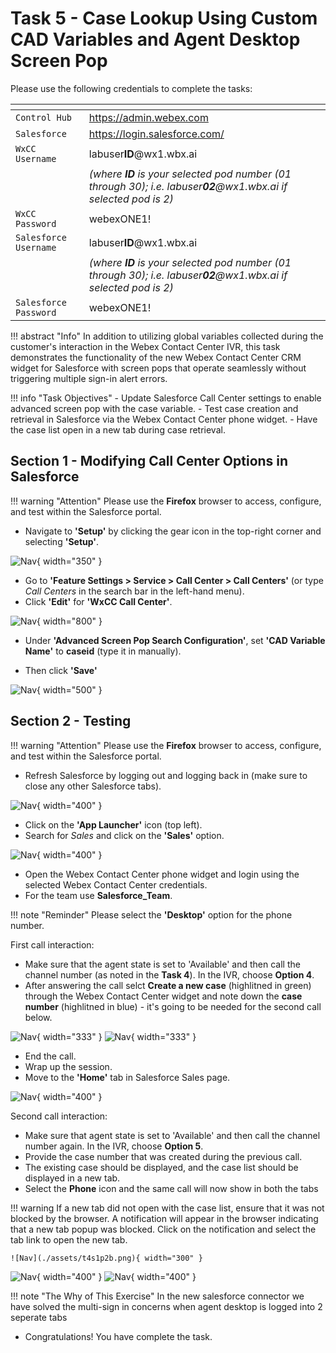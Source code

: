 # Task 5 - Case Lookup Using Custom CAD Variables and Agent Desktop Screen Pop

	
Please use the following credentials to complete the tasks:


| <!-- -->                  | <!-- -->         |
| ------------------------- | ---------------- |
| `Control Hub`             | <a href="https://admin.webex.com" target="_blank">https://admin.webex.com</a> |
| `Salesforce`   | <a href="https://login.salesforce.com" target="_blank">https://login.salesforce.com/</a> |
| `WxCC Username`       | labuser**ID**@wx1.wbx.ai  |     
|                       | _(where **ID** is your selected pod number (01 through 30); i.e. labuser**02**@wx1.wbx.ai if selected pod is 2)_       |
| `WxCC Password`       | webexONE1!         |
| `Salesforce Username`       | labuser**ID**@wx1.wbx.ai  |
|                       | _(where **ID** is your selected pod number (01 through 30); i.e. labuser**02**@wx1.wbx.ai if selected pod is 2)_       |
| `Salesforce Password`       | webexONE1!       |


!!! abstract "Info"
	In addition to utilizing global variables collected during the customer's interaction in the Webex Contact Center IVR, this task demonstrates the functionality of the new Webex Contact Center CRM widget for Salesforce with screen pops that operate seamlessly without triggering multiple sign-in alert errors.


!!! info "Task Objectives"
	- Update Salesforce Call Center settings to enable advanced screen pop with the case variable.
	- Test case creation and retrieval in Salesforce via the Webex Contact Center phone widget.
 	- Have the case list open in a new tab during case retrieval.

## **Section 1 - Modifying Call Center Options in Salesforce**

!!! warning "Attention"
	Please use the **Firefox** browser to access, configure, and test within the Salesforce portal.

- Navigate to **'Setup'** by clicking the gear icon in the top-right corner and selecting **'Setup'**.

![Nav](./assets/t2s1p1.png){ width="350" }

- Go to **'Feature Settings > Service > Call Center > Call Centers'** (or type _Call Centers_ in the search bar in the left-hand menu).
- Click **'Edit'** for **'WxCC Call Center'**.

![Nav](./assets/t2s3p1.png){ width="800" }

- Under **'Advanced Screen Pop Search Configuration'**, set **'CAD Variable Name'** to **caseid** (type it in manually).

- Then click **'Save'**

![Nav](./assets/t4s1p1.png){ width="500" }


## **Section 2 - Testing**

!!! warning "Attention"
	Please use the **Firefox** browser to access, configure, and test within the Salesforce portal.

- Refresh Salesforce by logging out and logging back in (make sure to close any other Salesforce tabs).

![Nav](./assets/t2s4p1a.png){ width="400" }

- Click on the **'App Launcher'** icon (top left).
- Search for _Sales_ and click on the **'Sales'** option.

![Nav](./assets/t1s2p1.png){ width="400" }

- Open the Webex Contact Center phone widget and login using the selected Webex Contact Center credentials.
- For the team use **Salesforce_Team**. 

!!! note "Reminder" 
	Please select the **'Desktop'** option for the phone number. 


First call interaction:

- Make sure that the agent state is set to 'Available' and then call the channel number (as noted in the **Task 4**). In the IVR, choose **Option 4**.
- After answering the call selct **Create a new case** (highlitned in green) through the Webex Contact Center widget and note down the **case number** (highlitned in blue) - it's going to be needed for the second call below.

![Nav](./assets/t4s1p2.png){ width="333" }
![Nav](./assets/t4s1p21.png){ width="333" }

- End the call.
- Wrap up the session.
- Move to the **'Home'** tab in Salesforce Sales page.

![Nav](./assets/t4s1p2a.png){ width="400" }


Second call interaction:

- Make sure that agent state is set to 'Available' and then call the channel number again. In the IVR, choose **Option 5**.
- Provide the case number that was created during the previous call.
- The existing case should be displayed, and the case list should be displayed in a new tab.
- Select the **Phone** icon and the same call will now show in both the tabs


!!! warning
	If a new tab did not open with the case list, ensure that it was not blocked by the browser. A notification will appear in the browser indicating that a new tab popup was blocked. Click on the notification and select the tab link to open the new tab.
	
 	![Nav](./assets/t4s1p2b.png){ width="300" }


![Nav](./assets/t4s1p3.png){ width="400" }
![Nav](./assets/t4s1p4.png){ width="400" }

!!! note "The Why of This Exercise" 
	In the new salesforce connector we have solved the multi-sign in concerns when agent desktop is logged into 2 seperate tabs
	
- Congratulations! You have complete the task.
